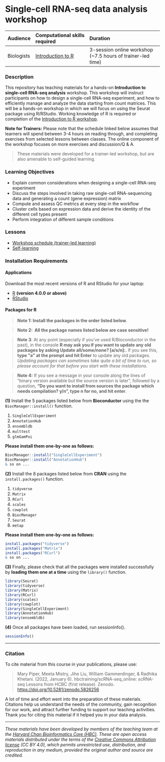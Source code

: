 # Single-cell RNA-seq data analysis workshop 

| Audience | Computational skills required| Duration |
:----------|:----------|:----------|
| Biologists | [Introduction to R](https://hbctraining.github.io/Intro-to-R-flipped/) | 3-session online workshop (~7.5 hours of trainer-led time)|

### Description

This repository has teaching materials for a hands-on **Introduction to single-cell RNA-seq analysis** workshop. This workshop will instruct participants on how to design a single-cell RNA-seq experiment, and how to efficiently manage and analyze the data starting from count matrices. This will be a hands-on workshop in which we will focus on using the Seurat package using R/RStudio. Working knowledge of R is required or completion of the [Introduction to R workshop](https://hbctraining.github.io/Intro-to-R/). 

**Note for Trainers:** Please note that the schedule linked below assumes that learners will spend between 3-4 hours on reading through, and completing exercises from selected lessons between classes. The online component of the workshop focuses on more exercises and discussion/Q & A.

> These materials were developed for a trainer-led workshop, but are also amenable to self-guided learning.

### Learning Objectives

- Explain common considerations when designing a single-cell RNA-seq experiment
- Discuss the steps involved in taking raw single-cell RNA-sequencing data and generating a count (gene expression) matrix
- Compute and assess QC metrics at every step in the workflow
- Cluster cells based on expression data and derive the identity of the different cell types present
- Perform integration of different sample conditions

### Lessons
* [Workshop schedule (trainer-led learning)](schedule/)
* [Self-learning](schedule/links-to-lessons.md)

### Installation Requirements

#### Applications
Download the most recent versions of R and RStudio for your laptop:

 - [R](http://lib.stat.cmu.edu/R/CRAN/) **(version 4.0.0 or above)**
 - [RStudio](https://www.rstudio.com/products/rstudio/download/#download)

#### Packages for R

> **Note 1: Install the packages in the order listed below.**

> **Note 2:  All the package names listed below are case sensitive!**
 
> **Note 3**: At any point (especially if you’ve used R/Bioconductor in the past), in the console **R may ask you if you want to update any old packages by asking Update all/some/none? [a/s/n]:**. If you see this, **type "a" at the prompt and hit Enter** to update any old packages. _Updating packages can sometimes take quite a bit of time to run, so please account for that before you start with these installations._  

> **Note 4:** If you see a message in your console along the lines of “binary version available but the source version is later”, followed by a question, **“Do you want to install from sources the package which needs compilation? y/n”, type n for no, and hit enter**.


**(1)** Install the 5 packages listed below from **Bioconductor** using the the `BiocManager::install()` function.

1. `SingleCellExperiment`
1. `AnnotationHub`
1. `ensembldb`
1. `multtest`
1. `glmGamPoi`

**Please install them one-by-one as follows:**

```r
BiocManager::install("SingleCellExperiment")
BiocManager::install("AnnotationHub")
& so on ...
```

**(2)** Install the 8 packages listed below from **CRAN** using the `install.packages()` function. 

1. `tidyverse`
1. `Matrix`
1. `RCurl`
1. `scales`
1. `cowplot`
1. `BiocManager`
1. `Seurat`
1. `metap`

**Please install them one-by-one as follows:**

```r
install.packages("tidyverse")
install.packages("Matrix")
install.packages("RCurl")
& so on ...
```

**(3)** Finally, please check that all the packages were installed successfully by **loading them one at a time** using the `library()` function.  

```r
library(Seurat)
library(tidyverse)
library(Matrix)
library(RCurl)
library(scales)
library(cowplot)
library(SingleCellExperiment)
library(AnnotationHub)
library(ensembldb)
```

**(4)** Once all packages have been loaded, run sessionInfo().  

```r
sessionInfo()
```

---

### Citation

To cite material from this course in your publications, please use:

> Mary Piper, Meeta Mistry, Jihe Liu, William Gammerdinger, & Radhika Khetani. (2022, January 6). hbctraining/scRNA-seq_online: scRNA-seq Lessons from HCBC (first release). Zenodo. https://doi.org/10.5281/zenodo.5826256

A lot of time and effort went into the preparation of these materials. Citations help us understand the needs of the community, gain recognition for our work, and attract further funding to support our teaching activities. Thank you for citing this material if it helped you in your data analysis.

---

*These materials have been developed by members of the teaching team at the [Harvard Chan Bioinformatics Core (HBC)](http://bioinformatics.sph.harvard.edu/). These are open access materials distributed under the terms of the [Creative Commons Attribution license](https://creativecommons.org/licenses/by/4.0/) (CC BY 4.0), which permits unrestricted use, distribution, and reproduction in any medium, provided the original author and source are credited.*
